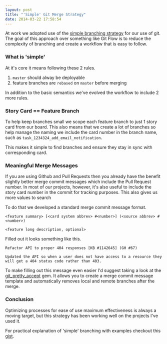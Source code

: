 ```yaml
---
layout: post
title: "'Simple' Git Merge Strategy"
date: 2014-03-22 17:58:54
---
```


At work we adopted use of the [simple branching strategy](http://blogs.atlassian.com/2014/01/simple-git-workflow-simple/) for our use of git. The goal of this approach over something like Git Flow is to reduce the complexity of branching and create a workflow that is easy to follow.

### What is 'simple'

At it's core it means following these 2 rules.

1. `master` should alway be deployable
2. feature branches are `rebased` on `master` before merging

In addition to the basic semantics we've evolved the workflow to include 2 more rules.

### Story Card == Feature Branch

To help keep branches small we scope each feature branch to just 1 story card from our board. This also means that we create a lot of branches so help manage the naming we include the card number in the branch name, such as `task_1234324_add_email_notification`.

This makes it simple to find branches and ensure they stay in sync with corresponding card.

### Meaningful Merge Messages

If you are using Github and Pull Requests then you already have the benefit slightly better merge commit messages which include the Pull Request number. In most of our projects, however, it's also useful to include the story card number in the commit for tracking purposes. This also gives us more values to search

To do that we developed a standard merge commit message format.

```
<feature summary> [<card system abbrev> #<number>] (<source abbrev> #<number>)

<feature long description, optional>
```

Filled out it looks something like this.

```
Refactor API to proper 404 responses [KB #1142645] (GH #67)

Updated the API so when a user does not have access to a resource they will get a 404 status code rather than 403.
```

To make filling out this message even easier I'd suggest taking a look at the [git_pretty_accept](https://github.com/lovewithfood/git_pretty_accept) gem. It allows you to create a merge commit message template and automatically removes local and remote branches after the merge.

### Conclusion

Optimizing processes for ease of use maximum effectiveness is always a moving target, but this strategy has been working well on the projects I've used it.

For practical explanation of 'simple' branching with examples checkout this [gist](https://gist.github.com/jbenet/ee6c9ac48068889b0912).
